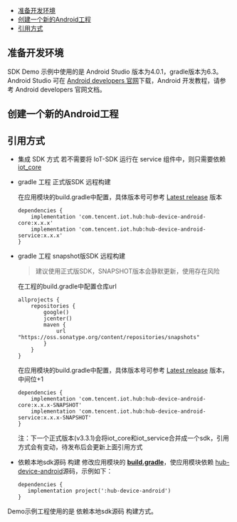  * [准备开发环境](#准备开发环境)
 * [创建一个新的Android工程](#创建一个新的Android工程)
 * [引用方式](#引用方式)

## 准备开发环境
SDK Demo 示例中使用的是 Android Studio 版本为4.0.1，gradle版本为6.3。
Android Studio 可在 [Android developers 官网](https://developer.android.com/studio)下载，Android 开发教程，请参考 Android developers 官网文档。

## 创建一个新的Android工程

## 引用方式
- 集成 SDK 方式
  若不需要将 IoT-SDK 运行在 service 组件中，则只需要依赖 [iot_core](../../hub-device-android/iot_core)
 -  gradle 工程 正式版SDK 远程构建

    在应用模块的build.gradle中配置，具体版本号可参考 [Latest release](https://github.com/tencentyun/iot-device-java/releases) 版本 
    ``` gr
    dependencies {
        implementation 'com.tencent.iot.hub:hub-device-android-core:x.x.x'
        implementation 'com.tencent.iot.hub:hub-device-android-service:x.x.x'
    }
    ```
 -  gradle 工程 snapshot版SDK 远程构建

    > 建议使用正式版SDK，SNAPSHOT版本会静默更新，使用存在风险

    在工程的build.gradle中配置仓库url
    ``` gr
    allprojects {
        repositories {
            google()
            jcenter()
            maven {
                url "https://oss.sonatype.org/content/repositories/snapshots"
            }
        }
    }
    ```
    在应用模块的build.gradle中配置，具体版本号可参考 [Latest release](https://github.com/tencentyun/iot-device-java/releases) 版本，中间位+1
    ``` gr
    dependencies {
        implementation 'com.tencent.iot.hub:hub-device-android-core:x.x.x-SNAPSHOT'
        implementation 'com.tencent.iot.hub:hub-device-android-service:x.x.x-SNAPSHOT'
    }
    ```
    注：下一个正式版本(v3.3.1)会将iot_core和iot_service合并成一个sdk，引用方式会有变动，待发布后会更新上面引用方式
 -  依赖本地sdk源码 构建
    修改应用模块的 **[build.gradle](../../hub-android-demo/build.gradle)**，使应用模块依赖 [hub-device-android](../../hub-device-android)源码，示例如下：
     ```gr
    dependencies {
        implementation project(':hub-device-android')
    }
     ```


Demo示例工程使用的是 依赖本地sdk源码 构建方式。
